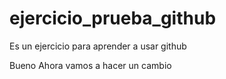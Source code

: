 # ejercicio_prueba_github
Es un ejercicio para aprender a usar github

Bueno Ahora vamos a hacer un cambio
